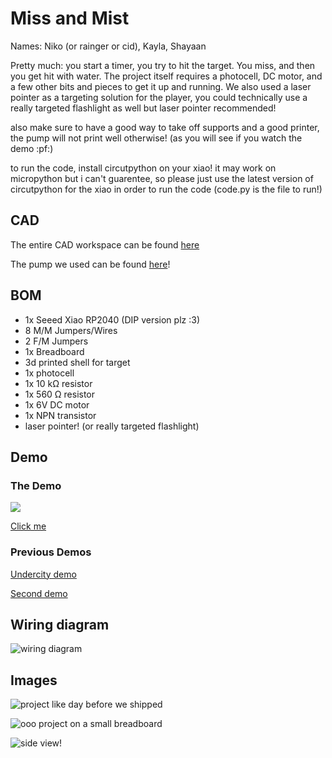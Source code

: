 # Miss and Mist
Names: Niko (or rainger or cid), Kayla, Shayaan

Pretty much: you start a timer, you try to hit the target. You miss, and then you get hit with water. The project itself requires a photocell, DC motor, and a few other bits and pieces to get it up and running. We also used a laser pointer as a targeting solution for the player, you could technically use a really targeted flashlight as well but laser pointer recommended!

also make sure to have a good way to take off supports and a good printer, the pump will not print well otherwise! (as you will see if you watch the demo :pf:)

to run the code, install circutpython on your xiao! it may work on micropython but i can't guarentee, so please just use the latest version of circutpython for the xiao in order to run the code (code.py is the file to run!)

## CAD
The entire CAD workspace can be found [here](https://cad.onshape.com/documents/c8bd0844e7af04cbbd1640c4/w/b72edb9be8931f6878e483f0/e/558afbc4dfd74e2ea734dcd1?renderMode=0&uiState=6877122c7e3a7a28c8514dfe)

The pump we used can be found [here](https://www.thingiverse.com/thing:3113040)!

## BOM
- 1x Seeed Xiao RP2040 (DIP version plz :3)
- 8 M/M Jumpers/Wires
- 2 F/M Jumpers
- 1x Breadboard
- 3d printed shell for target
- 1x photocell
- 1x 10 kΩ resistor
- 1x 560 Ω resistor
- 1x 6V DC motor
- 1x NPN transistor
- laser pointer! (or really targeted flashlight)

## Demo

### The Demo

[![](https://hc-cdn.hel1.your-objectstorage.com/s/v3/f9b8eb7a7bb31e5a10f09f8dbe7f0de1c5c3fb9f_image.png)](https://www.youtube.com/shorts/C0JlXzaKqY4?feature=share)

[Click me](https://www.youtube.com/shorts/C0JlXzaKqY4?feature=share)

### Previous Demos

[Undercity demo](https://youtu.be/QnDSIx5gIkU)

[Second demo](https://youtu.be/-ZU2ueJ4mZA)

## Wiring diagram

![wiring diagram](https://hc-cdn.hel1.your-objectstorage.com/s/v3/7788faa18d12a5dac439f4c30ccfe36f595c2ad4_screenshot_2025-08-07_at_10.45.12___pm.png)

## Images

![project like day before we shipped](https://hc-cdn.hel1.your-objectstorage.com/s/v3/4b6192a1f97a28bb54e7fc021231fc2d6375693d_img_5086_2.jpeg)

![ooo project on a small breadboard](https://hc-cdn.hel1.your-objectstorage.com/s/v3/57888bc8dcf9b65643ba7c824badabcd9320ceb3_small-breadboard-min.jpg)

![side view!](https://hc-cdn.hel1.your-objectstorage.com/s/v3/c382a907fe635e7de046fa985e5da0242f1c2cac_img_5320.jpg)
